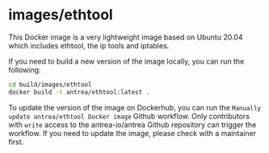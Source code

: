 # images/ethtool

This Docker image is a very lightweight image based on Ubuntu 20.04 which
includes ethtool, the ip tools and iptables.

If you need to build a new version of the image locally, you can run the following:

```bash
cd build/images/ethtool
docker build -t antrea/ethtool:latest .
```

To update the version of the image on Dockerhub, you can run the `Manually
update antrea/ethtool Docker image` Github workflow. Only contributors with
`write` access to the antrea-io/antrea Github repository can trigger the
workflow. If you need to update the image, please check with a maintainer first.
